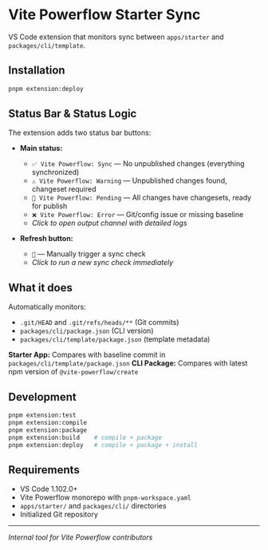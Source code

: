 # Vite Powerflow Starter Sync

VS Code extension that monitors sync between `apps/starter` and `packages/cli/template`.

## Installation

```bash
pnpm extension:deploy
```

## Status Bar & Status Logic

The extension adds two status bar buttons:

- **Main status:**
  - `✅ Vite Powerflow: Sync` — No unpublished changes (everything synchronized)
  - `⚠️ Vite Powerflow: Warning` — Unpublished changes found, changeset required
  - `🚀 Vite Powerflow: Pending` — All changes have changesets, ready for publish
  - `❌ Vite Powerflow: Error` — Git/config issue or missing baseline
  - _Click to open output channel with detailed logs_

- **Refresh button:**
  - `🔄` — Manually trigger a sync check
  - _Click to run a new sync check immediately_

## What it does

Automatically monitors:

- `.git/HEAD` and `.git/refs/heads/**` (Git commits)
- `packages/cli/package.json` (CLI version)
- `packages/cli/template/package.json` (template metadata)

**Starter App:** Compares with baseline commit in `packages/cli/template/package.json`
**CLI Package:** Compares with latest npm version of `@vite-powerflow/create`

## Development

```bash
pnpm extension:test
pnpm extension:compile
pnpm extension:package
pnpm extension:build    # compile + package
pnpm extension:deploy   # compile + package + install
```

## Requirements

- VS Code 1.102.0+
- Vite Powerflow monorepo with `pnpm-workspace.yaml`
- `apps/starter/` and `packages/cli/` directories
- Initialized Git repository

---

_Internal tool for Vite Powerflow contributors_
